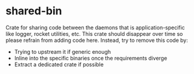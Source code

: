 # shared-bin

Crate for sharing code between the daemons that is application-specific like logger, rocket utilities, etc.
This crate should disappear over time so please refrain from adding code here.
Instead, try to remove this code by:

- Trying to upstream it if generic enough
- Inline into the specific binaries once the requirements diverge
- Extract a dedicated crate if possible
